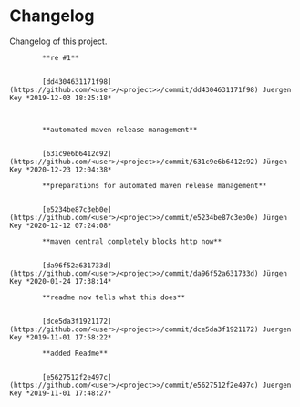 # Changelog

Changelog of this project.


            **re #1**


            [dd4304631171f98](https://github.com/<user>/<project>>/commit/dd4304631171f98) Juergen Key *2019-12-03 18:25:18*



            **automated maven release management**


            [631c9e6b6412c92](https://github.com/<user>/<project>>/commit/631c9e6b6412c92) Jürgen Key *2020-12-23 12:04:38*

            **preparations for automated maven release management**


            [e5234be87c3eb0e](https://github.com/<user>/<project>>/commit/e5234be87c3eb0e) Jürgen Key *2020-12-12 07:24:08*

            **maven central completely blocks http now**


            [da96f52a631733d](https://github.com/<user>/<project>>/commit/da96f52a631733d) Jürgen Key *2020-01-24 17:38:14*

            **readme now tells what this does**


            [dce5da3f1921172](https://github.com/<user>/<project>>/commit/dce5da3f1921172) Juergen Key *2019-11-01 17:58:22*

            **added Readme**


            [e5627512f2e497c](https://github.com/<user>/<project>>/commit/e5627512f2e497c) Juergen Key *2019-11-01 17:48:27*


